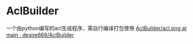 # AclBuilder
一个由python编写的acl生成程序，需自行编译打包使用
[AclBuilder/acl.png at main · desire668/AclBuilder](https://github.com/desire668/AclBuilder/blob/main/acl.png)
